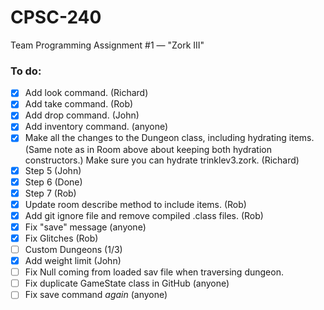 # CPSC-240
Team Programming Assignment #1 — "Zork III"

### To do:

- [X] Add look command. (Richard)
- [X] Add take command. (Rob)
- [X] Add drop command. (John)
- [X] Add inventory command. (anyone)
- [X] Make all the changes to the Dungeon class, including hydrating items. (Same note as in Room above about keeping both hydration constructors.) Make sure you can hydrate trinklev3.zork. (Richard)
- [X] Step 5 (John)
- [X] Step 6 (Done)
- [X] Step 7 (Rob)
- [X] Update room describe method to include items. (Rob)
- [X] Add git ignore file and remove compiled .class files. (Rob)
- [X] Fix "save" message (anyone)
- [X] Fix Glitches (Rob)
- [ ] Custom Dungeons (1/3)
- [X] Add weight limit (John)
- [ ] Fix Null coming from loaded sav file when traversing dungeon.
- [ ] Fix duplicate GameState class in GitHub (anyone)
- [ ] Fix save command *again* (anyone)
